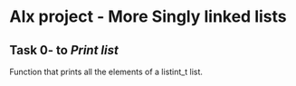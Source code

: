 # Alx project - More Singly linked lists
## Task 0- to *Print list*
Function that prints all the elements of a listint_t list.